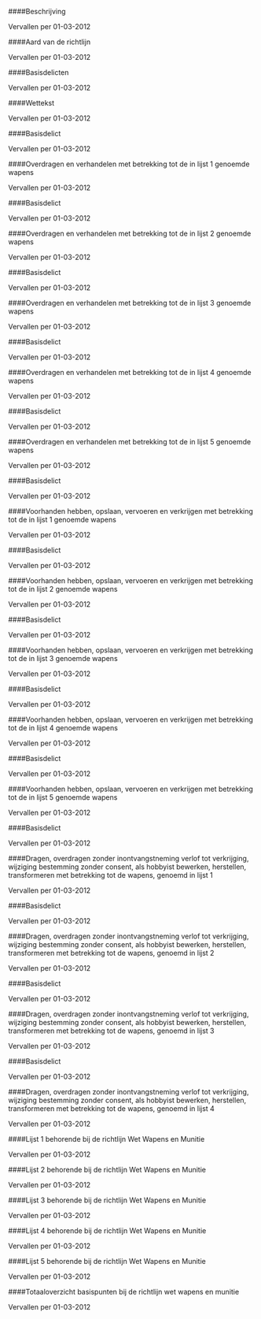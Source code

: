 <meta http-equiv='Content-Type' content='text/html; charset=utf-8' />


####Beschrijving

Vervallen per 01-03-2012 

####Aard van de richtlijn

Vervallen per 01-03-2012 

####Basisdelicten

Vervallen per 01-03-2012 

####Wettekst

Vervallen per 01-03-2012 

####Basisdelict

Vervallen per 01-03-2012 

####Overdragen en verhandelen met betrekking tot de in lijst 1  genoemde wapens

Vervallen per 01-03-2012 

####Basisdelict

Vervallen per 01-03-2012 

####Overdragen en verhandelen met betrekking tot de in lijst 2  genoemde wapens

Vervallen per 01-03-2012 

####Basisdelict

Vervallen per 01-03-2012 

####Overdragen en verhandelen met betrekking tot de in lijst 3  genoemde wapens

Vervallen per 01-03-2012 

####Basisdelict

Vervallen per 01-03-2012 

####Overdragen en verhandelen met betrekking tot de in lijst 4 genoemde wapens

Vervallen per 01-03-2012 

####Basisdelict

Vervallen per 01-03-2012 

####Overdragen en verhandelen met betrekking tot de in lijst 5  genoemde wapens

Vervallen per 01-03-2012 

####Basisdelict

Vervallen per 01-03-2012 

####Voorhanden hebben, opslaan, vervoeren en verkrijgen met betrekking tot de in lijst 1  genoemde wapens

Vervallen per 01-03-2012 

####Basisdelict

Vervallen per 01-03-2012 

####Voorhanden hebben, opslaan, vervoeren en verkrijgen met betrekking tot de in lijst 2  genoemde wapens

Vervallen per 01-03-2012 

####Basisdelict

Vervallen per 01-03-2012 

####Voorhanden hebben, opslaan, vervoeren en verkrijgen met betrekking tot de in lijst 3  genoemde wapens

Vervallen per 01-03-2012 

####Basisdelict

Vervallen per 01-03-2012 

####Voorhanden hebben, opslaan, vervoeren en verkrijgen met betrekking tot de in lijst 4  genoemde wapens

Vervallen per 01-03-2012 

####Basisdelict

Vervallen per 01-03-2012 

####Voorhanden hebben, opslaan, vervoeren en verkrijgen met betrekking tot de in lijst 5  genoemde wapens

Vervallen per 01-03-2012 

####Basisdelict

Vervallen per 01-03-2012 

####Dragen, overdragen zonder inontvangstneming verlof tot verkrijging, wijziging bestemming zonder consent, als hobbyist bewerken, herstellen, transformeren met betrekking tot de wapens, genoemd in lijst 1 

Vervallen per 01-03-2012 

####Basisdelict

Vervallen per 01-03-2012 

####Dragen, overdragen zonder inontvangstneming verlof tot verkrijging, wijziging bestemming zonder consent, als hobbyist bewerken, herstellen, transformeren met betrekking tot de wapens, genoemd in lijst 2 

Vervallen per 01-03-2012 

####Basisdelict

Vervallen per 01-03-2012 

####Dragen, overdragen zonder inontvangstneming verlof tot verkrijging, wijziging bestemming zonder consent, als hobbyist bewerken, herstellen, transformeren met betrekking tot de wapens, genoemd in lijst 3 

Vervallen per 01-03-2012 

####Basisdelict

Vervallen per 01-03-2012 

####Dragen, overdragen zonder inontvangstneming verlof tot verkrijging, wijziging bestemming zonder consent, als hobbyist bewerken, herstellen, transformeren met betrekking tot de wapens, genoemd in lijst 4 

Vervallen per 01-03-2012 

####Lijst 1 behorende bij de richtlijn Wet Wapens en Munitie

Vervallen per 01-03-2012 

####Lijst 2 behorende bij de richtlijn Wet Wapens en Munitie

Vervallen per 01-03-2012 

####Lijst 3 behorende bij de richtlijn Wet Wapens en Munitie

Vervallen per 01-03-2012 

####Lijst 4 behorende bij de richtlijn Wet Wapens en Munitie

Vervallen per 01-03-2012 

####Lijst 5 behorende bij de richtlijn Wet Wapens en Munitie

Vervallen per 01-03-2012 

####Totaaloverzicht basispunten bij de richtlijn wet wapens en munitie

Vervallen per 01-03-2012 

